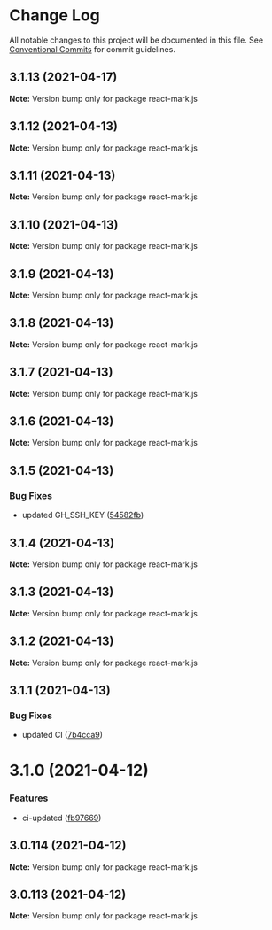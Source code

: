 # Change Log

All notable changes to this project will be documented in this file.
See [Conventional Commits](https://conventionalcommits.org) for commit guidelines.

## 3.1.13 (2021-04-17)

**Note:** Version bump only for package react-mark.js





## 3.1.12 (2021-04-13)

**Note:** Version bump only for package react-mark.js





## 3.1.11 (2021-04-13)

**Note:** Version bump only for package react-mark.js





## 3.1.10 (2021-04-13)

**Note:** Version bump only for package react-mark.js





## 3.1.9 (2021-04-13)

**Note:** Version bump only for package react-mark.js





## 3.1.8 (2021-04-13)

**Note:** Version bump only for package react-mark.js





## 3.1.7 (2021-04-13)

**Note:** Version bump only for package react-mark.js





## 3.1.6 (2021-04-13)

**Note:** Version bump only for package react-mark.js





## 3.1.5 (2021-04-13)


### Bug Fixes

* updated GH_SSH_KEY ([54582fb](https://github.com/appsparkler/my-storybooks/commit/54582fbe0ea92b32bbf59db246784a7ebbefadf5))





## 3.1.4 (2021-04-13)

**Note:** Version bump only for package react-mark.js





## 3.1.3 (2021-04-13)

**Note:** Version bump only for package react-mark.js





## 3.1.2 (2021-04-13)

**Note:** Version bump only for package react-mark.js





## 3.1.1 (2021-04-13)


### Bug Fixes

* updated CI ([7b4cca9](https://github.com/appsparkler/my-storybooks/commit/7b4cca9b3ed597de042e40be4de5930b1ec01568))





# 3.1.0 (2021-04-12)


### Features

* ci-updated ([fb97669](https://github.com/appsparkler/my-storybooks/commit/fb97669dabd916d5cfb7a8b79637073ce593c185))





## 3.0.114 (2021-04-12)

**Note:** Version bump only for package react-mark.js





## 3.0.113 (2021-04-12)

**Note:** Version bump only for package react-mark.js
